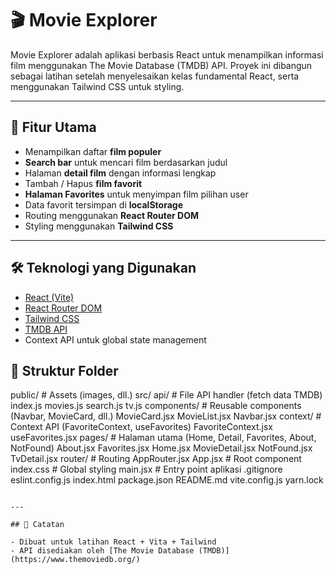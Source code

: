 # 🎬 Movie Explorer

Movie Explorer adalah aplikasi berbasis React untuk menampilkan informasi film menggunakan The Movie Database (TMDB) API. Proyek ini dibangun sebagai latihan setelah menyelesaikan kelas fundamental React, serta menggunakan Tailwind CSS untuk styling.

---

## 🚀 Fitur Utama

- Menampilkan daftar **film populer**
- **Search bar** untuk mencari film berdasarkan judul
- Halaman **detail film** dengan informasi lengkap
- Tambah / Hapus **film favorit**
- **Halaman Favorites** untuk menyimpan film pilihan user
- Data favorit tersimpan di **localStorage**
- Routing menggunakan **React Router DOM**
- Styling menggunakan **Tailwind CSS**

---

## 🛠️ Teknologi yang Digunakan

- [React (Vite)](https://vitejs.dev/)
- [React Router DOM](https://reactrouter.com/)
- [Tailwind CSS](https://tailwindcss.com/)
- [TMDB API](https://www.themoviedb.org/documentation/api)
- Context API untuk global state management


## 📂 Struktur Folder

public/             # Assets (images, dll.)
src/
  api/              # File API handler (fetch data TMDB)
      index.js
      movies.js
      search.js
      tv.js
  components/       # Reusable components (Navbar, MovieCard, dll.)
      MovieCard.jsx
      MovieList.jsx
      Navbar.jsx
  context/          # Context API (FavoriteContext, useFavorites)
      FavoriteContext.jsx
      useFavorites.jsx
  pages/            # Halaman utama (Home, Detail, Favorites, About, NotFound)
      About.jsx
      Favorites.jsx
      Home.jsx
      MovieDetail.jsx
      NotFound.jsx
      TvDetail.jsx
   router/          # Routing
      AppRouter.jsx
  App.jsx           # Root component
  index.css         # Global styling
  main.jsx          # Entry point aplikasi
.gitignore
eslint.config.js
index.html
package.json
README.md
vite.config.js
yarn.lock
```

---

## 📝 Catatan

- Dibuat untuk latihan React + Vita + Tailwind
- API disediakan oleh [The Movie Database (TMDB)](https://www.themoviedb.org/)

